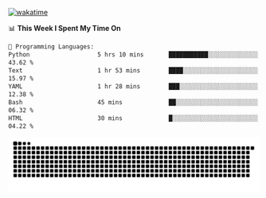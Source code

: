 [![wakatime](https://wakatime.com/badge/user/384f91c6-4eee-411f-8f3b-1b691f58a544.svg)](https://wakatime.com/@384f91c6-4eee-411f-8f3b-1b691f58a544)

<!--START_SECTION:waka-->
📊 **This Week I Spent My Time On** 

```text
💬 Programming Languages: 
Python                   5 hrs 10 mins       ███████████░░░░░░░░░░░░░░   43.62 % 
Text                     1 hr 53 mins        ████░░░░░░░░░░░░░░░░░░░░░   15.97 % 
YAML                     1 hr 28 mins        ███░░░░░░░░░░░░░░░░░░░░░░   12.38 % 
Bash                     45 mins             ██░░░░░░░░░░░░░░░░░░░░░░░   06.32 % 
HTML                     30 mins             █░░░░░░░░░░░░░░░░░░░░░░░░   04.22 % 
```


<!--END_SECTION:waka-->

<picture>
  <source media="(prefers-color-scheme: dark)" srcset="https://raw.githubusercontent.com/fuwx295/fuwx295/output/github-contribution-grid-snake-dark.svg">
  <source media="(prefers-color-scheme: light)" srcset="https://raw.githubusercontent.com/fuwx295/fuwx295/output/github-contribution-grid-snake.svg">
  <img alt="github contribution grid snake animation" src="https://raw.githubusercontent.com/fuwx295/fuwx295/output/github-contribution-grid-snake.svg">
</picture>
